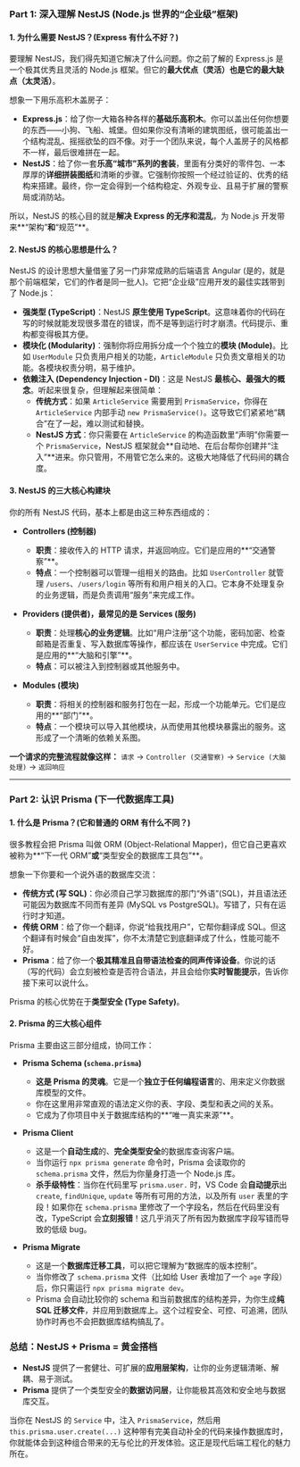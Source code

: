 ### Part 1: 深入理解 NestJS (Node.js 世界的“企业级”框架)

#### 1. 为什么需要 NestJS？(Express 有什么不好？)

要理解 NestJS，我们得先知道它解决了什么问题。你之前了解的 Express.js 是一个极其优秀且灵活的 Node.js 框架。但它的**最大优点（灵活）**也是它的**最大缺点（太灵活）**。

想象一下用乐高积木盖房子：
*   **Express.js**：给了你一大箱各种各样的**基础乐高积木**。你可以盖出任何你想要的东西——小狗、飞船、城堡。但如果你没有清晰的建筑图纸，很可能盖出一个结构混乱、摇摇欲坠的四不像。对于一个团队来说，每个人盖房子的风格都不一样，最后很难拼在一起。
*   **NestJS**：给了你一套**乐高“城市”系列的套装**，里面有分类好的零件包、一本厚厚的**详细拼装图纸**和清晰的步骤。它强制你按照一个经过验证的、优秀的结构来搭建。最终，你一定会得到一个结构稳定、外观专业、且易于扩展的警察局或消防站。

所以，NestJS 的核心目的就是**解决 Express 的无序和混乱**，为 Node.js 开发带来**“架构”**和**“规范”**。

#### 2. NestJS 的核心思想是什么？

NestJS 的设计思想大量借鉴了另一门非常成熟的后端语言 Angular (是的，就是那个前端框架，它们的作者是同一批人)。它把“企业级”应用开发的最佳实践带到了 Node.js：

*   **强类型 (TypeScript)**：NestJS **原生使用 TypeScript**。这意味着你的代码在写的时候就能发现很多潜在的错误，而不是等到运行时才崩溃。代码提示、重构都变得极其方便。
*   **模块化 (Modularity)**：强制你将应用拆分成一个个独立的**模块 (Module)**。比如 `UserModule` 只负责用户相关的功能，`ArticleModule` 只负责文章相关的功能。各模块权责分明，易于维护。
*   **依赖注入 (Dependency Injection - DI)**：这是 NestJS **最核心、最强大的概念**。听起来很复杂，但理解起来很简单：
    *   **传统方式**：如果 `ArticleService` 需要用到 `PrismaService`，你得在 `ArticleService` 内部手动 `new PrismaService()`。这导致它们紧紧地“耦合”在了一起，难以测试和替换。
    *   **NestJS 方式**：你只需要在 `ArticleService` 的构造函数里“声明”你需要一个 `PrismaService`，NestJS 框架就会**自动地、在后台帮你创建并“注入”**进来。你只管用，不用管它怎么来的。这极大地降低了代码间的耦合度。

#### 3. NestJS 的三大核心构建块

你的所有 NestJS 代码，基本上都是由这三种东西组成的：

*   **Controllers (控制器)**
    *   **职责**：接收传入的 HTTP 请求，并返回响应。它们是应用的**“交通警察”**。
    *   **特点**：一个控制器可以管理一组相关的路由。比如 `UserController` 就管理 `/users`、`/users/login` 等所有和用户相关的入口。它本身不处理复杂的业务逻辑，而是负责调用“服务”来完成工作。

*   **Providers (提供者)，最常见的是 Services (服务)**
    *   **职责**：处理**核心的业务逻辑**。比如“用户注册”这个功能，密码加密、检查邮箱是否重复、写入数据库等操作，都应该在 `UserService` 中完成。它们是应用的**“大脑和引擎”**。
    *   **特点**：可以被注入到控制器或其他服务中。

*   **Modules (模块)**
    *   **职责**：将相关的控制器和服务打包在一起，形成一个功能单元。它们是应用的**“部门”**。
    *   **特点**：一个模块可以导入其他模块，从而使用其他模块暴露出的服务。这形成了一个清晰的依赖关系图。

**一个请求的完整流程就像这样：**
`请求` → `Controller (交通警察)` → `Service (大脑处理)` → `返回响应`

---

### Part 2: 认识 Prisma (下一代数据库工具)

#### 1. 什么是 Prisma？(它和普通的 ORM 有什么不同？)

很多教程会把 Prisma 叫做 ORM (Object-Relational Mapper)，但它自己更喜欢被称为**“下一代 ORM”**或**“类型安全的数据库工具包”**。

想象一下你要和一个说外语的数据库交流：
*   **传统方式 (写 SQL)**：你必须自己学习数据库的那门“外语”(SQL)，并且语法还可能因为数据库不同而有差异 (MySQL vs PostgreSQL)。写错了，只有在运行时才知道。
*   **传统 ORM**：给了你一个翻译，你说“给我找用户”，它帮你翻译成 SQL。但这个翻译有时候会“自由发挥”，你不太清楚它到底翻译成了什么，性能可能不好。
*   **Prisma**：给了你一个**极其精准且自带语法检查的同声传译设备**。你说的话（写的代码）会立刻被检查是否符合语法，并且会给你**实时智能提示**，告诉你接下来可以说什么。

Prisma 的核心优势在于**类型安全 (Type Safety)**。

#### 2. Prisma 的三大核心组件

Prisma 主要由这三部分组成，协同工作：

*   **Prisma Schema (`schema.prisma`)**
    *   **这是 Prisma 的灵魂**。它是一个**独立于任何编程语言**的、用来定义你数据库模型的文件。
    *   你在这里用非常直观的语法定义你的表、字段、类型和表之间的关系。
    *   它成为了你项目中关于数据库结构的**“唯一真实来源”**。

*   **Prisma Client**
    *   这是一个**自动生成**的、**完全类型安全**的数据库查询客户端。
    *   当你运行 `npx prisma generate` 命令时，Prisma 会读取你的 `schema.prisma` 文件，然后为你量身打造一个 Node.js 库。
    *   **杀手级特性**：当你在代码里写 `prisma.user.` 时，VS Code 会**自动提示**出 `create`, `findUnique`, `update` 等所有可用的方法，以及所有 `user` 表里的字段！如果你在 `schema.prisma` 里修改了一个字段名，然后在代码里没有改，TypeScript 会**立刻报错**！这几乎消灭了所有因为数据库字段写错而导致的低级 bug。

*   **Prisma Migrate**
    *   这是一个**数据库迁移工具**，可以把它理解为“数据库的版本控制”。
    *   当你修改了 `schema.prisma` 文件（比如给 User 表增加了一个 `age` 字段）后，你只需运行 `npx prisma migrate dev`。
    *   Prisma 会自动比较你的 schema 和当前数据库的结构差异，为你生成**纯 SQL 迁移文件**，并应用到数据库上。这个过程安全、可控、可追溯，团队协作时再也不会把数据库结构搞乱了。

### 总结：NestJS + Prisma = 黄金搭档

*   **NestJS** 提供了一套健壮、可扩展的**应用层架构**，让你的业务逻辑清晰、解耦、易于测试。
*   **Prisma** 提供了一个类型安全的**数据访问层**，让你能极其高效和安全地与数据库交互。

当你在 NestJS 的 `Service` 中，注入 `PrismaService`，然后用 `this.prisma.user.create(...)` 这种带有完美自动补全的代码来操作数据库时，你就能体会到这种组合带来的无与伦比的开发体验。这正是现代后端工程化的魅力所在。